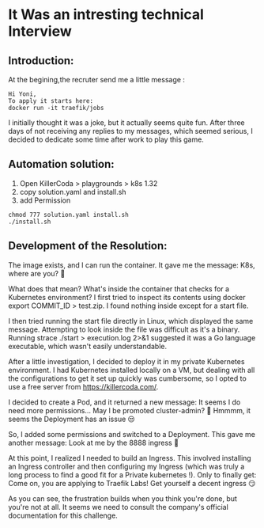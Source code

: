 # It Was an intresting technical Interview

## Introduction:

At the begining,the recruter send me a little message :

```
Hi Yoni,
To apply it starts here:
docker run -it traefik/jobs
```

I initially thought it was a joke, but it actually seems quite fun. After three days of not receiving any replies to my messages, which seemed serious, I decided to dedicate some time after work to play this game.

## Automation solution:

1. Open KillerCoda > playgrounds > k8s 1.32
2. copy solution.yaml and install.sh
3. add Permission

```
chmod 777 solution.yaml install.sh
./install.sh
```

## Development of the Resolution:

The image exists, and I can run the container. It gave me the message:
K8s, where are you? 🤔

What does that mean? What's inside the container that checks for a Kubernetes environment?
I first tried to inspect its contents using docker export COMMIT_ID > test.zip. I found nothing inside except for a start file.

I then tried running the start file directly in Linux, which displayed the same message. Attempting to look inside the file was difficult as it's a binary. Running strace ./start > execution.log 2>&1 suggested it was a Go language executable, which wasn't easily understandable.

After a little investigation, I decided to deploy it in my private Kubernetes environment. I had Kubernetes installed locally on a VM, but dealing with all the configurations to get it set up quickly was cumbersome, so I opted to use a free server from https://killercoda.com/.

I decided to create a Pod, and it returned a new message:
It seems I do need more permissions... May I be promoted cluster-admin? 🙏
Hmmmm, it seems the Deployment has an issue 😒

So, I added some permissions and switched to a Deployment. This gave me another message:
Look at me by the 8888 ingress 🚪

At this point, I realized I needed to build an Ingress. This involved installing an Ingress controller and then configuring my Ingress (which was truly a long process to find a good fit for a Private kubernetes !). Only to finally get:
Come on, you are applying to Traefik Labs! Get yourself a decent ingress 😏

As you can see, the frustration builds when you think you're done, but you're not at all. It seems we need to consult the company's official documentation for this challenge.

